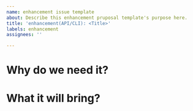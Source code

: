 ```yaml
---
name: enhancement issue template
about: Describe this enhancement pruposal template's purpose here.
title: 'enhancement(API/CLI): <Title>'
labels: enhancement
assignees: ''

---
```


# Why do we need it?

# What it will bring?
